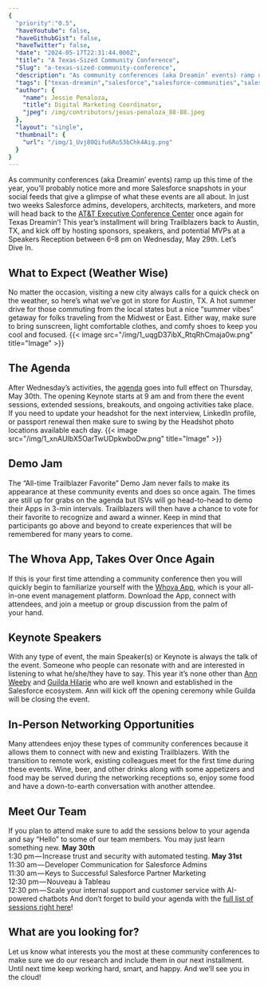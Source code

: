 ```yaml
---
{
  "priority":"0.5",
  "haveYoutube": false,
  "haveGithubGist": false,
  "haveTwitter": false,
  "date": "2024-05-17T22:31:44.000Z",
  "title": "A Texas-Sized Community Conference",
  "Slug": "a-texas-sized-community-conference",
  "description": "As community conferences (aka Dreamin’ events) ramp up this time of the year, you’ll probably notice more and more Salesforce snapshots in your social feeds that give a glimpse of what these events are all about...",
  "tags": ["texas-dreamin","salesforce","salesforce-communities","salesforce-event","trailblazercommunity"],
  "author": {
    "name": Jessie Penaloza,
    "title": Digital Marketing Coordinator,
    "jpeg": /img/contributors/jesus-penaloza_88-88.jpeg
  },
  "layout": "single",
  "thumbnail": {
    "url": "/img/1_Uvj80Qifu6Ro53bChk4Aig.png"
  }
}
---
```

As community conferences (aka Dreamin’ events) ramp up this time of the year, you’ll probably notice more and more Salesforce snapshots in your social feeds that give a glimpse of what these events are all about. In just two weeks Salesforce admins, developers, architects, marketers, and more will head back to the [AT&amp;T Executive Conference Center](https://meetattexas.com/) once again for Texas Dreamin’!
This year’s installment will bring Trailblazers back to Austin, TX, and kick off by hosting sponsors, speakers, and potential MVPs at a Speakers Reception between 6–8 pm on Wednesday, May 29th.
Let’s Dive In.

## What to Expect (Weather Wise)

No matter the occasion, visiting a new city always calls for a quick check on the weather, so here’s what we’ve got in store for Austin, TX. A hot summer drive for those commuting from the local states but a nice “summer vibes” getaway for folks traveling from the Midwest or East. Either way, make sure to bring sunscreen, light comfortable clothes, and comfy shoes to keep you cool and focused.
{{< image src="/img/1_uqgD37ibX_RtqRhCmaja0w.png" title="Image" >}}


## The Agenda

After Wednesday’s activities, the [agenda](https://www.texasdreamin.org/agenda.html) goes into full effect on Thursday, May 30th. The opening Keynote starts at 9 am and from there the event sessions, extended sessions, breakouts, and ongoing activities take place. If you need to update your headshot for the next interview, LinkedIn profile, or passport renewal then make sure to swing by the Headshot photo locations available each day.
{{< image src="/img/1_xnAUIbX5OarTwUDpkwboDw.png" title="Image" >}}


## Demo Jam

The “All-time Trailblazer Favorite” Demo Jam never fails to make its appearance at these community events and does so once again. The times are still up for grabs on the agenda but ISVs will go head-to-head to demo their Apps in 3-min intervals. Trailblazers will then have a chance to vote for their favorite to recognize and award a winner. Keep in mind that participants go above and beyond to create experiences that will be remembered for many years to come.

## The Whova App, Takes Over Once Again

If this is your first time attending a community conference then you will quickly begin to familiarize yourself with the [Whova App](https://whova.com/), which is your all-in-one event management platform. Download the App, connect with attendees, and join a meetup or group discussion from the palm of your hand.

## Keynote Speakers

With any type of event, the main Speaker(s) or Keynote is always the talk of the event. Someone who people can resonate with and are interested in listening to what he/she/they have to say. This year it’s none other than [Ann Weeby](https://www.linkedin.com/in/annweeby/) and [Guilda Hilarie](https://www.linkedin.com/in/ghilaire/) who are well known and established in the Salesforce ecosystem. Ann will kick off the opening ceremony while Guilda will be closing the event.

## In-Person Networking Opportunities

Many attendees enjoy these types of community conferences because it allows them to connect with new and existing Trailblazers. With the transition to remote work, existing colleagues meet for the first time during these events. Wine, beer, and other drinks along with some appetizers and food may be served during the networking receptions so, enjoy some food and have a down-to-earth conversation with another attendee.

## Meet Our Team

If you plan to attend make sure to add the sessions below to your agenda and say “Hello” to some of our team members. You may just learn something new.
<strong>May 30th</strong> <br>1:30 pm — Increase trust and security with automated testing.
<strong>May 31st </strong><br>11:30 am — Developer Communication for Salesforce Admins<br>11:30 am — Keys to Successful Salesforce Partner Marketing<br>12:30 pm — Nouveau à Tableau<br>12:30 pm — Scale your internal support and customer service with AI-powered chatbots
And don’t forget to build your agenda with the [full list of sessions right here](https://www.texasdreamin.org/agenda.html)!

## What are you looking for?

Let us know what interests you the most at these community conferences to make sure we do our research and include them in our next installment.
Until next time keep working hard, smart, and happy. And we’ll see you in the cloud!

